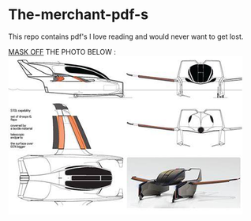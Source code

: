# The-merchant-pdf-s
This repo contains pdf's I love reading and would never want to get lost.

[MASK OFF](https://www.youtube.com/watch?v=xvZqHgFz51I)
THE PHOTO BELOW :
![AERO](https://github.com/rvssian-code/The-merchant-pdf-s/blob/main/OIP.jpg)
